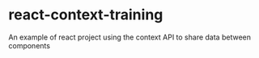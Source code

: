 # react-context-training
An example of react project using the context API to share data between components
